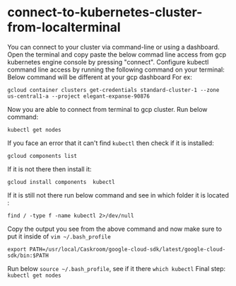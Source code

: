 # connect-to-kubernetes-cluster-from-localterminal
You can connect to your cluster via command-line or using a dashboard. 
Open the terminal and copy paste the below commad line access from gcp kubernetes engine console by pressing "connect".
Configure kubectl command line access by running the following command on your terminal:
Below command will be different at your gcp dashboard
For ex:
```
gcloud container clusters get-credentials standard-cluster-1 --zone us-central1-a --project elegant-expanse-90876
````
Now you are able to connect from terminal to gcp cluster. Run below command: 
```
kubectl get nodes
```
If you face an error that it can't find ```kubectl``` then check if it is installed:
```
gcloud components list
```
If it is not there then install it:
```
gcloud install components  kubectl
```
If it is still not there run below command and see in which folder it is located :
```
find / -type f -name kubectl 2>/dev/null
```
Copy the output you see from the above command and now make sure to put it inside of ```vim ~/.bash_profile```
````
export PATH=/usr/local/Caskroom/google-cloud-sdk/latest/google-cloud-sdk/bin:$PATH

````
Run below ```source ~/.bash_profile```, 
see if it there ```which kubectl```
Final step:
``` kubectl get nodes```
